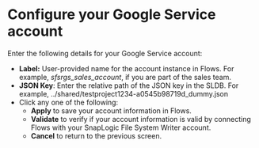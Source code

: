 # Configure your Google Service account

Enter the following details for your Google Service account:

* **Label:** User-provided name for the account instance in Flows. For example, _sfsrgs\_sales\_account_, if you are part of the sales team.
* **JSON Key**: Enter the relative path of the JSON key in the SLDB. For example, ../shared/testproject1234-a0545b98719d\_dummy.json
* Click any one of the following:
  * **Apply** to save your account information in Flows.
  * **Validate** to verify if your account information is valid by connecting Flows with your SnapLogic File System Writer account.
  * **Cancel** to return to the previous screen.
